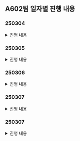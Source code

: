## A602팀 일자별 진행 내용
### 250304
<details>
  <summary>진행 내용</summary>

### 1) 아이디어 회의 진행 <br>
1. **QR 코드 결제 + 반올림 기부**
- 기부금의 불투명성, 기부의 어려움을 해결
- Payment Gateway API연동(자체 pay를 만들어야함)
- QR코드로 결제 연동
- 상품의 가격보다 더 많이 결제가 되어야함. → 200원을 더 뜯어와야한다..
- 잔돈을 어떠한 방식으로 블록체인으로 만들 것 인가?
- 기부는 어떻게 흘러갈 수 있을까? 기부 주체는 누구인가?

2. **청소년용 금융 교육 게임**
- 금융을 통해 인생에서 주어질 수 있는 다양한 재무적 도전과 맞서 싸우게 된다
- 당신은 초기 자산과 기본적인 금융 행동 카드를 가지고 시작. 인생의 막을 헤쳐나가며 충동구매, 예상치 못한 지출, 시장 변동성 등 다양한 금융적 위협과 마주치게 되고, 이를 현명하게 극복해야함
- 이벤트 시스템 - 미니게임
    - 모의투자(실제 주가 및 크롤링 데이터로 이벤트 시스템)


3. **소비 습관 관리**
- 잔돈 모으기
    - 결제 하고 남은 잔돈을 저금
- 트리거 형 저축
    - 특정 소비를 할 때마다 일정 금액 저축(ex식당결제 or 옷 구매 등등)
- 관심 분야 주식 추천
    - 내가 등록한 품목과 관련하여 유망한 주식을 추천, 구매할 수 있는 시스템
- 나의 소비 패턴 분석
    - 내 소비 패턴을 분석하여 지출을 줄일 수 있는 부분을 추천
- 상부상조
    - 목표에 묶여 있는 사람끼리 서로 도와주는 시스템
        - 같은 관심사를 가진 사람끼리(혹은 친구끼리) 도와주는 시스템, 기간 내에 돈을 다른 사람이 메꿔주면, 해당 사람에게 보상
- 내가 사고 싶은 물건의 합리적인 소비를 도움
    - 오버레이 & 웹 크롤링

4. **살껄말껄(주식 / 비트코인 / 부동산 )**
- 모의투자를 위한 보조 기능 & 투자 성향 차트 제공 → 증권사 UI와 다르게
- 실전투자를 위한 보조 기능 & 투자 성향 차트 제공 → 증권사 UI와 다르게
- 껄무새 음성 챗봇 (투자 보조자)
    
 
5. **경조사 돈관리**
- 돈 낸사람 리스트 관리
- 내가 경조사로 돈 냈던 사람 목록& 금액 관리
- 경조사로 돈을 얼마나 내야할지 커뮤니티/투표


6. **구독 서비스 관리 플랫폼**
- 고정 지출 관리
- aos에서 앱 시간을 연동해서 시간 대비
- 각 서비스별 사용 시간 확인해서 가치를 잘 뽑아내고 있는지?


### 2) 아이디어 별 컨설턴트님 피드백 진행 <br>
1. **QR 코드 결제 + 반올림 기부**
- 결제를 나눠서 처음에 본 결제를 하고, 그 이후에 기부를 해서 따로 결제를 해야한다.
- 사이즈가 너무 작고 서비스가 독자적으로 생존할수 없다

2. **청소년용 금융 교육 게임**
- 타깃 / 연령대를 잘 선택을 해야함(초 ~ 중 정도로)
    - 보호자와 자녀가 할수 있는 걸 서로 다르게 한다던가(부모가 교육 시키는 서비스)
- 기사를 기반으로 크롤링해서 내용을 넣는 건 가능하면 좋다
    - 실제 뉴스로 할건지, 아니면 생성형 AI를 토대로 뉴스를 만들어 나갈지
- 그래픽적인 고민을 많이 해야한다
- 게임을 진행하는 복잡도가 올라갈수록 게임 서버가 어려움
    - 게임 DB 저장
    - 네트워크 게임이면 더 복잡함
- 미니게임 vs 육성 게임

3. **소비 습관 관리**
- 킥이 필요하다(기존 기능에서 하나 뽑아서 개선하거나, 새로운 기능을 넣거나)
- 나의 소배패턴 분석→ 이미 토스에서 잘 해주고 있다.
- 특정유저를 위한 맞는 무엇인가가 있어야한다.
- 그래서 이 서비스가 뭐야? 라고 대답하기가 아쉽다.
- 구체화가 더 필요하다

4. **살껄 말껄**
- 입력은 손보다는 말로 하는게 매우 편하다.
- 앱이거나 모바일이라면 음성으로 하면 좋다.
- 챗봇은 챗봇의 퀄리티로 성능이 갈린다
- 챗봇과 대결하는 것도 재미있을 것 같다.
- 상호작용이 있으면 재밌을 것 같다.
- 그런데 껄무새 기능을 구체화하면 좋을 것 같다. 음성으로 어떤 입력을 받고 아웃풋을 내는게 좋을지? 어떤 AI를 쓰면 좋을지?
- 단순한 프로프팅보다는 구체적인 AI를 도입하는게 좋을 것 같다.


### 3) 추후 진행 예정
1. 껄무새, 게임 관련 아이디어 구체화 ( 규모, 기술 까지 고려해서 )
2. 신규 아이디어 가져 올 경우 구체적인 기능까지 고려해서 기획해오기

</details>

### 250305
<details>
  <summary>진행 내용</summary>

### 1) 아이디어 회의 진행 <br>
1. **소상 공인 대상의 위치 기반 방문 광고 앱**

    문제점
    - 소상공인은 온라인 쇼핑이 아닌 오프라인을 통한 구매이기 때문에 광고 플랫폼의 광고가 있고,
    - 일반적인 인터넷 광고(당근마켓, 네이버, 인스타그램, 바이럴)의 경우 클릭만 해도 과금이 되고 전환율이 높지 않음
    - 오프라인 매장의 경우 중요지표는 클릭 보다는 방문일 것임
    - 직접 방문할 경우 구매까지 가는 전환율의 확률이 높아질 수 밖에 없음 ( 추가 자료 필요 )

    문제 해결 기능

    1. 판매자
    - 처음에 금액를 결제 , 미션 등록하고 가게 위치를 등록
    - 다른 소상공인과 연맹하여 패키지 상품을 만들수 있음
    - ex) 데이트 패키지, 친구 패키지
        - 그 소상공인끼리 연맹을 맺어서, 그 모든 지역을 들렸다면, 리워드를 지급하는 식
        - (하루동안) 레드버튼 갔다가 쌀국수집을 가야지만 제공
        - 발렌타인 패키지 : 파스타 집 → 반지 공방 → 펍

    2. 구매자
    - CPV(visit) 상품일 경우 방문 & 체류 시간으로 측정
        - 방문 지를 측정하는 기준
            - 지오펜싱
            - 블루투스 비콘
    - 그 외 CPS(SELL) 상품
        - 결제내역 기반으로 포인트 적립
        - 그외 광고 상품은 수동으로 이벤트 할 경우 직원이 체크
    - 패키지 상품 → 고객입장에서는 몰랐던 코스 알수 있음/ 따로 코스 안짜도됨 정보 제공 효과, 합리적인 가격으로 갈수 있음

    필요한 기술

    1. 지오펜싱 (Geofencing) or 블루투스 or WIFI
    - 사용자의 위치 데이터를 기반으로 특정 지역(반경 기준)을 설정하고, 사용자가 해당 지역에 진입하거나 일정 시간 체류했을 때 이벤트를 발생시키는 기술.
    - 구현 방식
        - GPS 또는 Wi-Fi를 활용하여 사용자 위치를 실시간으로 추적.
        - 백엔드에서 미리 등록된 지오펜스를 관리하며, 사용자의 위치가 특정 영역에 들어왔는지 확인.
        - Google Maps API 또는 Mapbox 등의 서비스를 활용 가능.
        - Android에서는 `Geofencing API`, iOS에서는 `CLLocationManager` 활용 가능.
        - 배터리 소모 최적화를 위해 백그라운드 처리 기법 적용.

    2. 체류 시간 측정
    - 유저가 특정 위치에서 일정 시간(예: 5분) 머물렀는지 확인하는 기능.
    - 일정 주기마다 사용자 위치를 확인하고, 특정 좌표 내에서의 체류 시간을 기록.
    체류 시간 로직:
        1. 사용자가 지오펜스 영역에 진입하면 타이머 시작.
        2. 주기적으로 위치를 체크하여 사용자가 계속 영역 내에 있는지 확인.
        3. 일정 시간(예: 5분) 유지되면 리워드 지급.
        4. 영역을 이탈하면 타이머 초기화.

    3. 트랜잭션 처리 (리워드 지급)
    - 사용자의 리워드 지급을 안정적으로 처리하기 위한 트랜잭션 설계가 필요.
    - 이중 지급 방지를 위한 분산 락 등

2. **Financess Maker 게임**<br>
    재벌 총수의 후계자 시험에서, 최고의 자산관리 능력을 증명하여 가문의 적법한 상속자가 되는 금융 배틀 게임
    12~16세에게 자산 관리란 이런 것이다! 하고 알려줘버리자

    게임 기본 구조
    - 총 플레이타임: 40분
    - 턴 수: 8턴 (게임 내 8개월)
    - 턴당 시간: 5분
    - 시작 자본금: 모든 플레이어 1,000만원 (동일 조건)
    - 턴 당 활동에는 제한이 있을 예정.

    4대 핵심 시스템
    1) 생존과 자산 관리

    - 주거 옵션:
        - 고시원(월 30만원), 원룸(월 50만원), 오피스텔(월 80만원)
        - 선택에 따라 건강/인맥/집중력 변화 -5분
    - 생활비 전략:
        - 절약형(월 50만원): 저축 +, 인맥 - (정보 거지)
        - 균형형(월 100만원): 균형적 성장
        - 럭셔리형(월 200만원): 인맥 +, 저축 - (정보의 우위)

    2) 수입 창출 시스템(메인 교육)

    - 저축 - 안전자산(1-3% 수익)
    - 미니게임: (지식 주입)
        - 아르바이트 - 90초
        - 주식(손실 가능성, 최대 30% 수익) - 2분 ~ 2분30
        - 부동산(초기 자본 필요, 장기 수익) -
        - 고위험 투자(암호화폐, 예술품) -

    3) 역량 개발 (선택식) - 1분
    - 1회 선택당 1가지 능력 상승:
        - 재정 지식: 투자 수익률 증가 -
        - 사업 감각: 창업 성공률 증가
        - 협상 기술: 거래 조건 개선
        - 인맥 형성: 특별 기회 접근성

    4) 경쟁 요소

    - 월간 평가
        - 회장의 특별 미션 (2턴마다 발생)
        - 크롤링
        - 순위에 따른 보너스/페널티
3. **목표 달성을 위한 소비 습관 관리 서비스**<br>
    기획 배경<br>
    - 소액 지출이 빈번해 목표 자금을 모으기 어려운 시대 상황
    
    핵심 컨셉<br>
    - 퀘스트 완료 시 리워드를 지급하여 사용자가 즐겁게 저축하고 목표를 달성할 수 있도록 독려
    사용자는 리워드를 통해 자신의 캐릭터와 공간을 꾸밀 수 있음
        

    핵심 기능<br>

    - 단기/장기 목표를 입력하고 각 목표에 맞는 소비 습관 관리 지원 기능 제공
        - 단기: 잔돈 모으기, 소비 패턴 분석을 통한 카드, 적금 추천 및 예산 관리
        - 장기: 장기 적금 및 투자 자산 추천
    - 설정한 목표를 기반으로 일일, 주간 퀘스트를 제안하고, 퀘스트를 완료하면 리워드 제공
    - 사용자는 받은 리워드(재화)로 자신의 캐릭터 혹은 마을(공간)을 육성할 수 있음
        - 캐릭터를 육성하며 동기 부여 제공
    - 커뮤니티를 통한 경쟁 기능, 누군가의 목표 달성을 지원하면 특수 리워드 지급
        - 커뮤니티 내에서 경쟁하고, 자체 퀘스트를 통한 절약 동기부여
        - 누군가의 목표 달성을 도와주고 받은 특수 리워드로 자신의 캐릭터를 위한 특수 아이템 구입 가능



### 2) 컨설턴트님 피드백 진행 <br>
1. **소상 공인 대상의 위치 기반 방문 광고 앱**
- 층 수 구별은 어떻게?
- 소비자 입장에서 QR코드로 찍도록 만드는 게 더 편한 방법이지 않을까
- 위치 기반은 현실적(기술적)인 이유로 좀 어려울 것 같다
    ex) 식당이라면 메뉴판 중간에 QR을 놔둬서 검증한다던지…
- 꼭 리워드는 돈이 아니어도 지역상품권 같은 것들로 할 수도 있고, 가맹점이라면 가맹점들 간에 활용할 수 있는 아이템이라도 좋을 듯
- 점주 입장에서의 사용 경험, 유저 입장의 사용 경험 둘 다 살이 붙어야 할 것 같다.

2. **Financess Maker 게임**
- 시놉시스가 좋음
- 얼마나 현실 세계에 부합되게 만드냐에 따라서 성격이 결정될 것
- 재미요소 & 리얼함
- 상호 작용, 서로 경쟁 할 경우 중간에 흥미 유발을 위한 이벤트가 필요할듯
- 발란스를 잘 잡아야한다, 한가지 전략으로만 이기는 경우가 없어야 함
- 교육용 게임 & 현실성 & 재미 모든 토끼를 다 잡아야함
- 끝나고 AI를 써서 보고서를 제공하는 것도 좋을 듯
    - ex) 너의 평균 수익률은 어떻고, 너는 어떤 성향이다
- 디자인 혹은 캐릭터 움직이게 하는데 더 고민을 해봐야할 듯


### 3) 그외 회의 내용
1. JIRA 사용 컨벤션 논의
2. 아이디어를 새로 기획 할 경우 좀더 명확히 현실성/기술을 조사해서 가져올것
3. 게임/소상공인 관련/소비습관 셋 중 디벨롭 해서 오기

</details>


### 250306
<details>
  <summary>진행 내용</summary>

### 1) 아이디어 회의 진행

1. 아이디어 기획 <br>
**껄무새와 함께하는 주식 투자**
- 사용자의 투자 성향을 분석 : 투자 데이터를 통한 복기 및 stable diffusion AI
- 9시 이전의 뉴스의 정보를 기준으로 10개의 데이터를 미리 학습
- 실제 데이터를 기반으로 API를 활용하기
- 껄무새는 투자 보조자로 활용

**목표 달성을 위한 소비 습관 관리 서비스**
- 결제 데이터를 유사한 소비 패턴을 가진 사용자 그룹을 도출
- 싸피 내에서 실제 유저들이 활용할수 있게 하려면 실제 은행 거래 내역 CSV 파일을 업로드

**와치하우마치**
- 소비 상호 감시 서비스
- 주요기능
	- 소비 내역이 자동으로 공유되는 피드
	- 다른 사람들이 댓글과 피드백을 남길 수 있음
	- 비슷한 소득 수준의 소비 패턴과 비교 가능
	- 점진적으로 절약 습관을 유도하는 시스템

**소비 패턴에 맞는 매장 추천 서비스**
- AI를 기반으로 매장 추천
- 등록된 가맹점 리스트에서 적합한 코스 제안
- 소비자에 리워드 과금

**Financess Maker**
- 자산 관리 배틀 시뮬레이션
- 캐릭터 행동에 따라 속성 데이터 변화
- 모의 투자 등의 활동으로 자산 증식 가능
- AI를 활용한 이벤트로 재미 증가


2. 아이디어 추가 논의
- 와이하우마치 아이디어가 선정되어 추가 논의 진행
- 배포 후 실제 사용자의 사용성을 고려하여, 전달 받은 API가 아닌 추가 데이터 활용 방법을 논의
	- 앱 푸시 알림을 받아오는 방법과 SMS로 이전 내역을 받아오는 방법을 발견
- 결제 내역을 어떻게 활용할 것인가에 대해 논의
	- 카드를 제안하던다던가, 지출 내역을 줄이도록 도와준다던가 기능 논의
- 캐릭터를 통해서 재미를 극대화
	- 워치를 활용해서 실시간으로 캐릭터를 육성

###  2) 컨설턴트 님과의 미팅 진행
- 실제 결제 내역을 가져오는 것이 포토폴리오 측면에서 크게 의미가 없을수 있다.
- 결제 내역을 가져와서 AI로 제안하는 것에 데이터 측면에서 한계가 있다.

###  3) 추후 진행 내역
- 어떤 데이터를 활용할 것일가에 대한 명확한 기준이 필요
- 데이터를 어떻게 활용하여야 차별점이 있을지에 대해 추가 생각 필요
- 아이디어 추가 기획


</details>

### 250307
<details>
  <summary>진행 내용</summary>

### 1) 아이디어 회의 진행 <br>

**껄무새와 함께하는 나의 자산포트폴리오 관리**
- 포트폴리오를 자기가 직접 만들기만 한다면 포트폴리오를 리밸런싱을 해준다
- 백테스팅하여 합리적인 투자를 도움
- 해외의 뉴스를 크롤링해서 실시간 정보를 바로 얻어올수 있다
- 껄무새 음성 챗봇 기능 -> 더욱 편하게 투자를 할수 있게 도와줌

    기술 구현 포인트
    - STT, LLM, TTS 등 음성 처리 기술 최적화
    - 실시간 데이터 분석 및 백테스팅
    - 자체 뉴스 검색 시스템 구축


**와치하우마치 (Watch How Much) 소비 챗봇 서비스**
- 소비 내역 자동 기록 및 즉각적 피드백
- 챗봇 유형 선택 및 성장 시스템
- 소비 리포트 및 맞춤 피드백
- 대화형 소비 컨설팅 및 미션 기능

    기술 구현 포인트
    - 자동 소비 내역 기록 시스템 (카드, 영수증 등)
    - 챗봇 성장 알고리즘 및 맞춤형 피드백
    - 소비 리포트 데이터 시각화 및 분석

### 2) 컨설턴트님과의 미팅 내용
**껄무새와 함께하는 나의 자산포트폴리오 관리**
- 사용자 편의성 관점 : 자산이 변화할때마다 직접 입력하는 것은 귀찮다
	부동산 같은 자산의 경우 데이터를 가져오는 것이 힘들다
- 리밸런싱의 기술적 한계 : 리밸런스에서 단순히 비율만 조정하라고 하는 것은 너무 단순, 반대로 어떤 주식을 팔아라 이렇게 하는 것은 너무 복잡하다
- 자산 포토폴리오 관리에 대한 근본적인 문제 : 인사이트가 없는데 충분한 레벨링이 가능할까? 도메인에 대한 충분한 공부가 필요하다

**와치하우마치**
- 데이터 수집의 한계 : 어디까지 개인화할 수 있는 데이터를 수집할 것인지
    - 데이터에 따라 할 것이 많을 것
    - 긁어오는 것만이 아니라 사람이 직접 입력해야할 것도 있을 것인지
- AI 패턴에 대한 의문 : AI를 어떻게 쓰고 어떤 로직을 쓸지 공부필요
- 게임 로직에 대한 추가 기획 필요 : 게이미피케이션이므로 재미를 위해 더 기획이 필요
- 음성 챗봇에 대한 추가 구현 : 메인은 음성 챗봇이므로 어떤 기능을 주어야 차별화가 될 것인지 고민 필요

### 3) 추후 진행 예정
- 컨설턴트트님께서 피드백 주신 내용들을 추가로 보완하여 주말 내 미팅 진행
- 각 기획 별 기술적인 로직 및 실현 가능성 추가 공부 예정

</details>

### 250307
<details>
  <summary>진행 내용</summary>

### 1) 아이디어 회의 진행 <br>

**역사적 사실 기반 모의 투자 시뮬레이터**
- 시대물 스토리형 게임
- 목적 : 역사를 기반으로 경제를 교육
- 레퍼런스

    - stonk-9800

    - [Steam의 STONKS-9800: 주식 시장 시뮬레이터](https://store.steampowered.com/app/1539140/STONKS9800/?l=koreana)

    ##### 관련 개념
    - **외환보유액과 환율**: 한국의 외환보유액이 급감하면서 원화 가치가 폭락. IMF로부터 긴급 자금을 지원받음.
    - **금융기관 부실**: 대기업과 은행의 부실채권이 증가하면서 금융위기가 심화.
    - **기업 도산과 구조조정**: 대기업(한보, 기아 등)의 파산과 대규모 정리해고 발생.
    - **IMF 구제금융과 긴축정책**: 정부가 구조조정을 단행하고 외국 자본을 유치하기 위한 개혁 진행.
    - **국민 모금 운동**: 외환 위기를 극복하기 위해 금 모으기 운동 등 국민적인 노력이 있었음.
    - **IT 붐과 벤처 투자 과열**: 1990년대 후반 인터넷 기업이 급성장하면서 막대한 투자금이 몰림.
    - **거품 형성**: 실적 없이 기대감만으로 기업 가치가 폭등.
    - **버블 붕괴**: 2000년 초반 닷컴 기업들이 연이어 파산하면서 주가 폭락.

    ##### 게임 시스템
    - **자산 관리**: 현금, 주식, 부동산, 금 등을 보유하며 경제 변화에 따라 가치를 평가.
    - **환율과 금리 변화**: 외부 요인에 따라 경제 흐름이 변하고 투자 판단이 달라짐.
    - **경제 뉴스 시스템**: IMF 정책, 금리 변화, 외국 자본 유입 등 뉴스가 등장하고 이를 바탕으로 투자 전략을 짜야 함.
    - **(공격적 투자) 주식/부동산 투자**: 주식을 매매하고 부동산을 사고팔며 경제 흐름을 경험.
    - **(안정적 투자) 채권/달러/금**
    - **위기 관리**: 버블이 꺼지기 전에 매도할 것인지, 계속 보유할 것인지 선택.

    ##### 게임 진행 방식
    - 텍스트 기반 경제 시뮬레이션 (ex. 간단한 UI로 그래프, 선택지 제공)
    - 턴제 방식으로 매월 경제 변화 체크 → 투자 및 자산 운영 결정
    - 뉴스 및 경제 이벤트 발생 → 올바른 선택을 하면 자산이 증가
        - 교통 사고 등 큰 지출이 발생하는 이벤트도 있음. 플레이어가 어떻게 대처하느 냐에 따라 결과가 바뀔 수 있음

**카드 혜택 관리 서비스**
- 이것저것 카드가 많아진 사회 초년생 대상
- 카드를 통한 소비에서 합리적인 소비를 할 수 있도록 혜택 관리를 해준다

    ##### 페르소나

    1. 직장인 (월급 관리 중요, 혜택 최적화 선호)

    - 30대, 대기업/공기업 근무
    - 월급, 카드 사용이 많아 혜택 최적화 필요
    - 주요 관심사: "자동으로 내 소비 패턴 분석 & 혜택 최적화"

    2. 사회초년생 (소비 패턴 형성 단계)

    - 20대 후반, 첫 직장
    - 월급이 많지는 않지만, 어떤 카드가 좋은지 알고 싶음
    - 주요 관심사: "절약 & 올바른 카드 사용법"

    ##### 주요 기능

    - 가입시 소비자의 결제 내역을 다 가져와서 소비자 패턴을 분석(사실상 카드 혜택을 기준으로)
    - 소비를 할 경우 즉시 피드백
    - 결제 전 위치 기반으로 내가 가진 카드에 대한 주변 상가의 혜택 알아오기
    - 리포트 제공(가계부 기능)
    - 친구와 교류(카드로 어느정도의 혜택을 봤는지 비교??)
    - 지역 탐험(특정 카드를 통해 여행이나 지역 탐방 유도)

### 2) 추후 진행 예정

위 두개 아이디어에 대한 구체화 후 내일 오전 회의에서 최종 아이디어 결정
</details>
